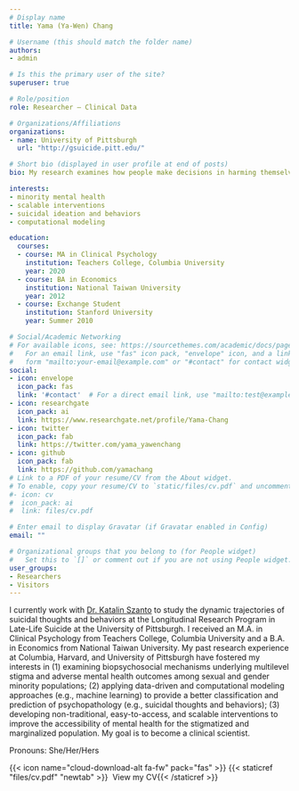 ```yaml
---
# Display name
title: Yama (Ya-Wen) Chang

# Username (this should match the folder name)
authors:
- admin

# Is this the primary user of the site?
superuser: true

# Role/position
role: Researcher – Clinical Data

# Organizations/Affiliations
organizations:
- name: University of Pittsburgh
  url: "http://gsuicide.pitt.edu/"

# Short bio (displayed in user profile at end of posts)
bio: My research examines how people make decisions in harming themselves, especially among minority population (e.g., LGBTQ youth).

interests:
- minority mental health
- scalable interventions
- suicidal ideation and behaviors
- computational modeling

education:
  courses:
  - course: MA in Clinical Psychology
    institution: Teachers College, Columbia University
    year: 2020
  - course: BA in Economics
    institution: National Taiwan University
    year: 2012
  - course: Exchange Student
    institution: Stanford University
    year: Summer 2010

# Social/Academic Networking
# For available icons, see: https://sourcethemes.com/academic/docs/page-builder/#icons
#   For an email link, use "fas" icon pack, "envelope" icon, and a link in the
#   form "mailto:your-email@example.com" or "#contact" for contact widget.
social:
- icon: envelope
  icon_pack: fas
  link: '#contact'  # For a direct email link, use "mailto:test@example.org".
- icon: researchgate
  icon_pack: ai
  link: https://www.researchgate.net/profile/Yama-Chang
- icon: twitter
  icon_pack: fab
  link: https://twitter.com/yama_yawenchang
- icon: github
  icon_pack: fab
  link: https://github.com/yamachang
# Link to a PDF of your resume/CV from the About widget.
# To enable, copy your resume/CV to `static/files/cv.pdf` and uncomment the lines below.
#- icon: cv
#  icon_pack: ai
#  link: files/cv.pdf

# Enter email to display Gravatar (if Gravatar enabled in Config)
email: ""

# Organizational groups that you belong to (for People widget)
#   Set this to `[]` or comment out if you are not using People widget.
user_groups:
- Researchers
- Visitors
---
```


I currently work with [Dr. Katalin Szanto](https://scholar.google.com/citations?user=nI_gSnIAAAAJ&hl=en) to study the dynamic trajectories of suicidal thoughts and behaviors at the Longitudinal Research Program in Late-Life Suicide at the University of Pittsburgh. I received an M.A. in Clinical Psychology from Teachers College, Columbia University and a B.A. in Economics from National Taiwan University. My past research experience at Columbia, Harvard, and University of Pittsburgh have fostered my interests in (1) examining biopsychosocial mechanisms underlying multilevel stigma and adverse mental health outcomes among sexual and gender minority populations; (2) applying data-driven and computational modeling approaches (e.g., machine learning) to provide a better classification and prediction of psychopathology (e.g., suicidal thoughts and behaviors); (3) developing non-traditional, easy-to-access, and scalable interventions to improve the accessibility of mental health for the stigmatized and marginalized population. My goal is to become a clinical scientist.

Pronouns: She/Her/Hers

{{< icon name="cloud-download-alt fa-fw" pack="fas" >}} {{< staticref "files/cv.pdf" "newtab" >}}&nbsp; View my CV{{< /staticref >}} 



